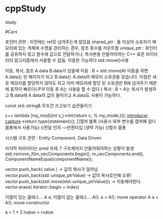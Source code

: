 # cppStudy
study

#Cars

포인터 관련 : 이전에는 ref로 넘겨주는게 많았음
shared_ptr : 둘 이상의 소유자가 메모리에 있는 개체에 수명을 관리하는 경우, 참조 횟수를 카운트함
unique_ptr : 포인터를 공유하지 않고 함수에 값으로 전달하거나, 복사본을 만들어야하는 C++ 표준 라이브러리 알고리즘에서 사용할 수 없음.
             이동만 가능하다 std::move()사용

이동, 복사, 참조
A.data B.data가 있을때 
이동 : B = std::move(A) 이동을 하면 A.data는 빈 페이지가 되고 B.data는 A.data의 메모리 소유권을 갖습니다.
      이점은 새로 메모리를 할당하지 않아도 되고 이미 메모리에 할당 된 소유권만 B에 넘겨주기 때문에 동작이 빠르다(*주의* 이동 후 A는 사용을 할 수 없다.)
복사 : B = A는 복사가 발생하고 B.data에 A.data의 값이 들어가고 A.data도 사용이 가능하다.


const std::string& 무조건 쓰고보기 습관들이기

c++ lambda
[my_mod](int v_)->int{return v_ % my_mode;}();
[introducer capture](parameters)->return type{statement}();
[]캡쳐 블록 (사용시 외부 변수를 캡쳐해 람다 몸통에서 사용가능)
()전달 인자
->반환타입 (생략 가능)
{}함수 몸통



시스템 구조 관련 : Entity Component, Data Driven

마지막 파라미터는 pred 프레..? 구조체까지 만들어줘야하는 상황이 발생
std::remove_if(m_vecComponents.begin(), m_vecComponents.end(), ComponentNameEqual(componentName));

vector.push_back( value ) -> 값의 복사가 일어남
vector.push_back(std::unique_ptr<T>Value) -> 값의 복사로인해 오류!
vector.push_back(std::move(std::unique_ptr<T>Value))) -> 이동해야한다.
vector.erase( iterator::begin + index)

이름이 있는 클래스... A a;
이름이 없는 클래스... A();
a = A(); move operator
A a = A(); move constructor

a = 1 + 2 
lvalue = rvalue
